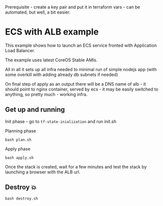 Prerequisite - create a key pair and put it in terraform vars - can be automated, but well, a bit easier.

# ECS with ALB example

This example shows how to launch an ECS service fronted with Application Load Balancer.

The example uses latest CoreOS Stable AMIs.

All in all it sets up all infra needed to minimal run of simple nodejs app (with some overkill with adding already db subnets if needed)

On final step of apply as an output there will be a DNS name of alb - it should point to nginx container, served by ecs - it may be easily switched to anything, so pretty much - working infra.

## Get up and running
Init phase - go to `tf-state-inialization` and run init.sh 

Planning phase

```
bash plan.sh
```

Apply phase

```
bash apply.sh
```

Once the stack is created, wait for a few minutes and test the stack by launching a browser with the ALB url.

## Destroy :boom:

```
bash destroy.sh
```


